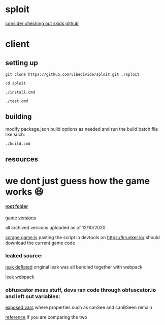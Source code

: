 # sploit

[consider checking out skids github](https://github.com/skidlamer/)

# client

## setting up

``git clone https://github.com/vibedivide/sploit.git ./sploit``

``cd sploit``

``./install.cmd``

``./test.cmd``

## building

modify package.json build options as needed and run the build batch file like such:

``./build.cmd``

## resources

# we dont just guess how the game works 😆

#### [root folder](https://mega.nz/folder/3dVUUBZQ#gbn1N9Obk6HYReg2Z8p-ZQ)

[game versions](https://mega.nz/folder/eE9ghBzS#nw_TzAoWnK9Cz5Sry-lECw)

all archived versions uploaded as of 12/10/2020

[scrape game.js](https://mega.nz/file/rI8iiLrS#PNmS1IR_X5ZMt2P1uNjaz6r5uNtGSNgCFYWDmb2UxSA) pasting the script in devtools on https://krunker.io/ should download the current game code

### leaked source:

[leak deflated](https://mega.nz/folder/OJEgjLIJ#YEyz7VsyyjauZarD8JLldg)
original leak was all bundled together with webpack

[leak webpack](https://mega.nz/file/uMN0hRoA#iAktwPcSWg0uCEW1jSf7N8XZIIXKy9h-RB_MMFmzV04)

### obfuscator mess stuff, devs ran code through obfuscator.io and left out variables:

[exposed vars](https://mega.nz/file/vJF0XDwa#1fjDUjWyBmtwUU-dN28A1PQ37u9HCDFFz2NTlqm1Ab0) where properties such as canSee and canBSeen remain

[reference](https://mega.nz/file/uEVmALhZ#Vlb6A5hR8IotmKXNZ6MjBIkBoCaa3wZkBj0552ihE7Y) if you are comparing the two